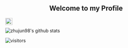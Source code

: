 <p align="center">
 <h2 align="center">Welcome to my Profile</h2>
</p>

<a href="https://www.linkedin.com/in/jun-zhu-0bb51782/">
  <img align="left" alt="TomasCostaK LinkedIn" width="22px" src="https://cdn.jsdelivr.net/npm/simple-icons@v3/icons/linkedin.svg" />
</a>


<br />

![zhujun98's github stats](https://github-readme-stats.vercel.app/api?username=zhujun98&show_icons=true)
<br />

<!-- Optional Visitors badge: -->
![visitors](https://visitor-badge.laobi.icu/badge?page_id=TomasCostaK.TomasCostaK)

<br />

